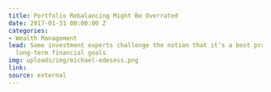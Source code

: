```yaml
---
title: Portfolio Rebalancing Might Be Overrated
date: 2017-01-31 00:00:00 Z
categories:
- Wealth Management
lead: Some investment experts challenge the notion that it’s a best practice for reaching
  long-term financial goals
img: uploads/img/michael-edesess.png
link: 
source: external
---
```


